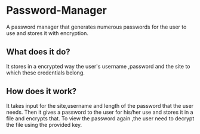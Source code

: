 # Password-Manager
 A password manager that generates numerous passwords for the user to use and stores it with encryption.

## What does it do?
  It stores in a encrypted way the user's username ,password and the site to which these credentials belong.

## How does it work?
  It takes input for the site,username and length of the password that the user needs.
  Then it gives a password to the user for his/her use and stores it in a file and encrypts that. 
  To view the password again ,the user need to decrypt the file using the provided key.

